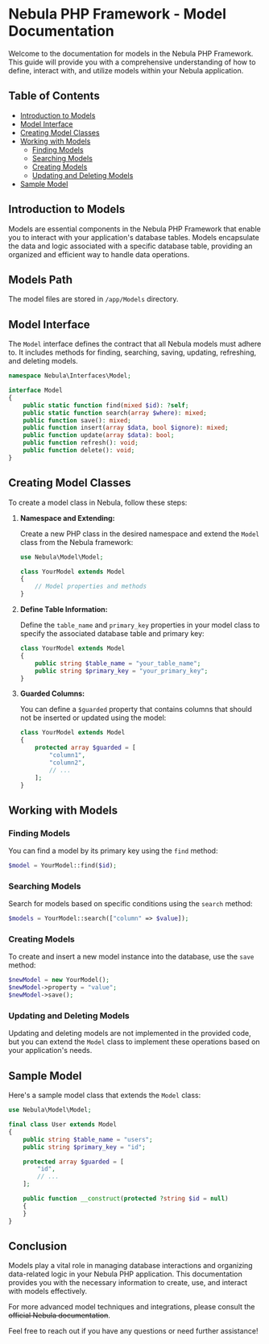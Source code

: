 # Nebula PHP Framework - Model Documentation

Welcome to the documentation for models in the Nebula PHP Framework. This guide will provide you with a comprehensive understanding of how to define, interact with, and utilize models within your Nebula application.

## Table of Contents

- [Introduction to Models](#introduction-to-models)
- [Model Interface](#model-interface)
- [Creating Model Classes](#creating-model-classes)
- [Working with Models](#working-with-models)
  - [Finding Models](#finding-models)
  - [Searching Models](#searching-models)
  - [Creating Models](#creating-models)
  - [Updating and Deleting Models](#updating-and-deleting-models)
- [Sample Model](#sample-model)

## Introduction to Models

Models are essential components in the Nebula PHP Framework that enable you to interact with your application's database tables. Models encapsulate the data and logic associated with a specific database table, providing an organized and efficient way to handle data operations.

## Models Path

The model files are stored in `/app/Models` directory.

## Model Interface

The `Model` interface defines the contract that all Nebula models must adhere to. It includes methods for finding, searching, saving, updating, refreshing, and deleting models.

```php
namespace Nebula\Interfaces\Model;

interface Model 
{
    public static function find(mixed $id): ?self;
    public static function search(array $where): mixed;
    public function save(): mixed;
    public function insert(array $data, bool $ignore): mixed;
    public function update(array $data): bool;
    public function refresh(): void;
    public function delete(): void;
}
```

## Creating Model Classes

To create a model class in Nebula, follow these steps:

1. **Namespace and Extending:**

   Create a new PHP class in the desired namespace and extend the `Model` class from the Nebula framework:

   ```php
   use Nebula\Model\Model;

   class YourModel extends Model
   {
       // Model properties and methods
   }
   ```

2. **Define Table Information:**

   Define the `table_name` and `primary_key` properties in your model class to specify the associated database table and primary key:

   ```php
   class YourModel extends Model
   {
       public string $table_name = "your_table_name";
       public string $primary_key = "your_primary_key";
   }
   ```

3. **Guarded Columns:**

   You can define a `$guarded` property that contains columns that should not be inserted or updated using the model:

   ```php
   class YourModel extends Model
   {
       protected array $guarded = [
           "column1",
           "column2",
           // ...
       ];
   }
   ```

## Working with Models

### Finding Models

You can find a model by its primary key using the `find` method:

```php
$model = YourModel::find($id);
```

### Searching Models

Search for models based on specific conditions using the `search` method:

```php
$models = YourModel::search(["column" => $value]);
```

### Creating Models

To create and insert a new model instance into the database, use the `save` method:

```php
$newModel = new YourModel();
$newModel->property = "value";
$newModel->save();
```

### Updating and Deleting Models

Updating and deleting models are not implemented in the provided code, but you can extend the `Model` class to implement these operations based on your application's needs.

## Sample Model

Here's a sample model class that extends the `Model` class:

```php
use Nebula\Model\Model;

final class User extends Model
{
    public string $table_name = "users";
    public string $primary_key = "id";

    protected array $guarded = [
        "id",
        // ...
    ];

    public function __construct(protected ?string $id = null)
    {
    }
}
```

## Conclusion

Models play a vital role in managing database interactions and organizing data-related logic in your Nebula PHP application. This documentation provides you with the necessary information to create, use, and interact with models effectively.

For more advanced model techniques and integrations, please consult the <s>official Nebula documentation</s>.

Feel free to reach out if you have any questions or need further assistance!
